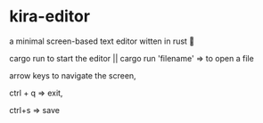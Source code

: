 # kira-editor
a minimal screen-based text editor witten in rust  🦀 

cargo run to start the editor || cargo run 'filename'  => to open a file


arrow keys to navigate the screen,

ctrl + q => exit,

ctrl+s => save
